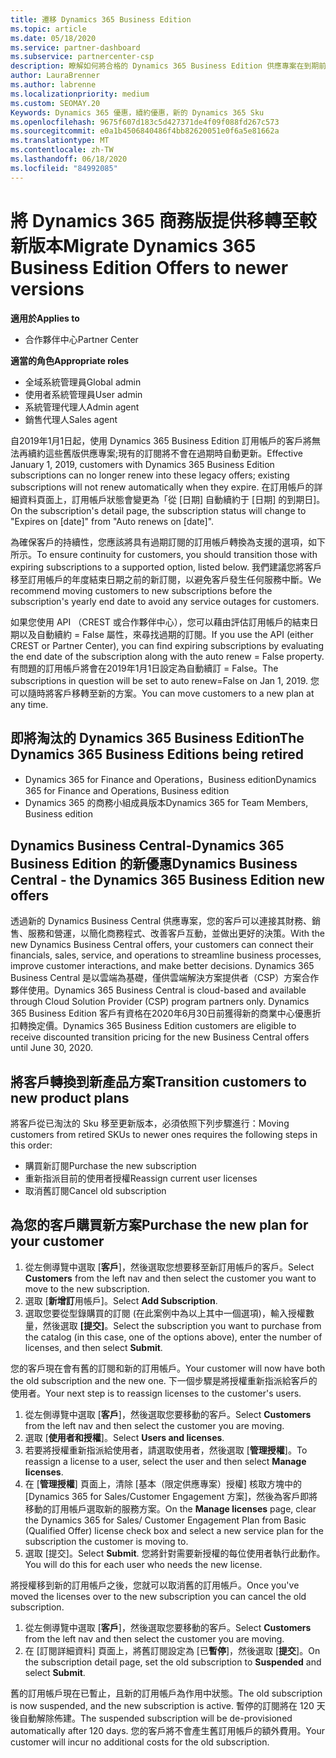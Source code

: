 ```yaml
---
title: 遷移 Dynamics 365 Business Edition
ms.topic: article
ms.date: 05/18/2020
ms.service: partner-dashboard
ms.subservice: partnercenter-csp
description: 瞭解如何將合格的 Dynamics 365 Business Edition 供應專案在到期前遷移至較新的版本。
author: LauraBrenner
ms.author: labrenne
ms.localizationpriority: medium
ms.custom: SEOMAY.20
Keywords: Dynamics 365 優惠，續約優惠，新的 Dynamics 365 Sku
ms.openlocfilehash: 9675f607d183c5d427371de4f09f088fd267c573
ms.sourcegitcommit: e0a1b4506840486f4bb82620051e0f6a5e81662a
ms.translationtype: MT
ms.contentlocale: zh-TW
ms.lasthandoff: 06/18/2020
ms.locfileid: "84992085"
---
```

# <a name="migrate-dynamics-365-business-edition-offers-to-newer-versions"></a><span data-ttu-id="8f1e9-104">將 Dynamics 365 商務版提供移轉至較新版本</span><span class="sxs-lookup"><span data-stu-id="8f1e9-104">Migrate Dynamics 365 Business Edition Offers to newer versions</span></span>

<span data-ttu-id="8f1e9-105">**適用於**</span><span class="sxs-lookup"><span data-stu-id="8f1e9-105">**Applies to**</span></span>

- <span data-ttu-id="8f1e9-106">合作夥伴中心</span><span class="sxs-lookup"><span data-stu-id="8f1e9-106">Partner Center</span></span>

<span data-ttu-id="8f1e9-107">**適當的角色**</span><span class="sxs-lookup"><span data-stu-id="8f1e9-107">**Appropriate roles**</span></span>
- <span data-ttu-id="8f1e9-108">全域系統管理員</span><span class="sxs-lookup"><span data-stu-id="8f1e9-108">Global admin</span></span>
- <span data-ttu-id="8f1e9-109">使用者系統管理員</span><span class="sxs-lookup"><span data-stu-id="8f1e9-109">User admin</span></span>
- <span data-ttu-id="8f1e9-110">系統管理代理人</span><span class="sxs-lookup"><span data-stu-id="8f1e9-110">Admin agent</span></span>
- <span data-ttu-id="8f1e9-111">銷售代理人</span><span class="sxs-lookup"><span data-stu-id="8f1e9-111">Sales agent</span></span>

<span data-ttu-id="8f1e9-112">自2019年1月1日起，使用 Dynamics 365 Business Edition 訂用帳戶的客戶將無法再續約這些舊版供應專案;現有的訂閱將不會在過期時自動更新。</span><span class="sxs-lookup"><span data-stu-id="8f1e9-112">Effective January 1, 2019, customers with Dynamics 365 Business Edition subscriptions can no longer renew into these legacy offers; existing subscriptions will not renew automatically when they expire.</span></span> <span data-ttu-id="8f1e9-113">在訂用帳戶的詳細資料頁面上，訂用帳戶狀態會變更為「從 [日期] 自動續約于 [日期] 的到期日]。</span><span class="sxs-lookup"><span data-stu-id="8f1e9-113">On the subscription's detail page, the subscription status will change to "Expires on [date]" from "Auto renews on [date]".</span></span>

<span data-ttu-id="8f1e9-114">為確保客戶的持續性，您應該將具有過期訂閱的訂用帳戶轉換為支援的選項，如下所示。</span><span class="sxs-lookup"><span data-stu-id="8f1e9-114">To ensure continuity for customers, you should transition those with expiring subscriptions to a supported option, listed below.</span></span> <span data-ttu-id="8f1e9-115">我們建議您將客戶移至訂用帳戶的年度結束日期之前的新訂閱，以避免客戶發生任何服務中斷。</span><span class="sxs-lookup"><span data-stu-id="8f1e9-115">We recommend moving customers to new subscriptions before the subscription's yearly end date to avoid any service outages for customers.</span></span>

<span data-ttu-id="8f1e9-116">如果您使用 API （CREST 或合作夥伴中心），您可以藉由評估訂用帳戶的結束日期以及自動續約 = False 屬性，來尋找過期的訂閱。</span><span class="sxs-lookup"><span data-stu-id="8f1e9-116">If you use the API (either CREST or Partner Center), you can find expiring subscriptions by evaluating the end date of the subscription along with the auto renew = False property.</span></span> <span data-ttu-id="8f1e9-117">有問題的訂用帳戶將會在2019年1月1日設定為自動續訂 = False。</span><span class="sxs-lookup"><span data-stu-id="8f1e9-117">The subscriptions in question will be set to auto renew=False on Jan 1, 2019.</span></span> <span data-ttu-id="8f1e9-118">您可以隨時將客戶移轉至新的方案。</span><span class="sxs-lookup"><span data-stu-id="8f1e9-118">You can move customers to a new plan at any time.</span></span> 

## <a name="the-dynamics-365-business-editions-being-retired"></a><span data-ttu-id="8f1e9-119">即將淘汰的 Dynamics 365 Business Edition</span><span class="sxs-lookup"><span data-stu-id="8f1e9-119">The Dynamics 365 Business Editions being retired</span></span>

- <span data-ttu-id="8f1e9-120">Dynamics 365 for Finance and Operations，Business edition</span><span class="sxs-lookup"><span data-stu-id="8f1e9-120">Dynamics 365 for Finance and Operations, Business edition</span></span>
- <span data-ttu-id="8f1e9-121">Dynamics 365 的商務小組成員版本</span><span class="sxs-lookup"><span data-stu-id="8f1e9-121">Dynamics 365 for Team Members, Business edition</span></span>

## <a name="dynamics-business-central---the-dynamics-365-business-edition-new-offers"></a><span data-ttu-id="8f1e9-122">Dynamics Business Central-Dynamics 365 Business Edition 的新優惠</span><span class="sxs-lookup"><span data-stu-id="8f1e9-122">Dynamics Business Central - the Dynamics 365 Business Edition new offers</span></span>

<span data-ttu-id="8f1e9-123">透過新的 Dynamics Business Central 供應專案，您的客戶可以連接其財務、銷售、服務和營運，以簡化商務程式、改善客戶互動，並做出更好的決策。</span><span class="sxs-lookup"><span data-stu-id="8f1e9-123">With the new Dynamics Business Central offers, your customers can connect their financials, sales, service, and operations to streamline business processes, improve customer interactions, and make better decisions.</span></span> <span data-ttu-id="8f1e9-124">Dynamics 365 Business Central 是以雲端為基礎，僅供雲端解決方案提供者（CSP）方案合作夥伴使用。</span><span class="sxs-lookup"><span data-stu-id="8f1e9-124">Dynamics 365 Business Central is cloud-based and available through Cloud Solution Provider (CSP) program partners only.</span></span>
<span data-ttu-id="8f1e9-125">Dynamics 365 Business Edition 客戶有資格在2020年6月30日前獲得新的商業中心優惠折扣轉換定價。</span><span class="sxs-lookup"><span data-stu-id="8f1e9-125">Dynamics 365 Business Edition customers are eligible to receive discounted transition pricing for the new Business Central offers until June 30, 2020.</span></span>

## <a name="transition-customers-to-new-product-plans"></a><span data-ttu-id="8f1e9-126">將客戶轉換到新產品方案</span><span class="sxs-lookup"><span data-stu-id="8f1e9-126">Transition customers to new product plans</span></span>

 <span data-ttu-id="8f1e9-127">將客戶從已淘汰的 Sku 移至更新版本，必須依照下列步驟進行：</span><span class="sxs-lookup"><span data-stu-id="8f1e9-127">Moving customers from retired SKUs to newer ones requires the following steps in this order:</span></span>

- <span data-ttu-id="8f1e9-128">購買新訂閱</span><span class="sxs-lookup"><span data-stu-id="8f1e9-128">Purchase the new subscription</span></span>
- <span data-ttu-id="8f1e9-129">重新指派目前的使用者授權</span><span class="sxs-lookup"><span data-stu-id="8f1e9-129">Reassign current user licenses</span></span>
- <span data-ttu-id="8f1e9-130">取消舊訂閱</span><span class="sxs-lookup"><span data-stu-id="8f1e9-130">Cancel old subscription</span></span>

## <a name="purchase-the-new-plan-for-your-customer"></a><span data-ttu-id="8f1e9-131">為您的客戶購買新方案</span><span class="sxs-lookup"><span data-stu-id="8f1e9-131">Purchase the new plan for your customer</span></span>

1. <span data-ttu-id="8f1e9-132">從左側導覽中選取 [**客戶**]，然後選取您想要移至新訂用帳戶的客戶。</span><span class="sxs-lookup"><span data-stu-id="8f1e9-132">Select **Customers** from the left nav and then select the customer you want to move to the new subscription.</span></span>
2. <span data-ttu-id="8f1e9-133">選取 [**新增訂**用帳戶]。</span><span class="sxs-lookup"><span data-stu-id="8f1e9-133">Select **Add Subscription**.</span></span>
3. <span data-ttu-id="8f1e9-134">選取您要從型錄購買的訂閱 (在此案例中為以上其中一個選項)，輸入授權數量，然後選取 **\[提交\]**。</span><span class="sxs-lookup"><span data-stu-id="8f1e9-134">Select the subscription you want to purchase from the catalog (in this case, one of the options above), enter the number of licenses, and then select **Submit**.</span></span> 

<span data-ttu-id="8f1e9-135">您的客戶現在會有舊的訂閱和新的訂用帳戶。</span><span class="sxs-lookup"><span data-stu-id="8f1e9-135">Your customer will now have both the old subscription and the new one.</span></span> <span data-ttu-id="8f1e9-136">下一個步驟是將授權重新指派給客戶的使用者。</span><span class="sxs-lookup"><span data-stu-id="8f1e9-136">Your next step is to reassign licenses to the customer's users.</span></span>

1. <span data-ttu-id="8f1e9-137">從左側導覽中選取 [**客戶**]，然後選取您要移動的客戶。</span><span class="sxs-lookup"><span data-stu-id="8f1e9-137">Select **Customers** from the left nav and then select the customer you are moving.</span></span>
2. <span data-ttu-id="8f1e9-138">選取 [**使用者和授權**]。</span><span class="sxs-lookup"><span data-stu-id="8f1e9-138">Select **Users and licenses**.</span></span>
3. <span data-ttu-id="8f1e9-139">若要將授權重新指派給使用者，請選取使用者，然後選取 [**管理授權**]。</span><span class="sxs-lookup"><span data-stu-id="8f1e9-139">To reassign a license to a user, select the user and then select **Manage licenses**.</span></span> 
4. <span data-ttu-id="8f1e9-140">在 [**管理授權**] 頁面上，清除 [基本（限定供應專案）授權] 核取方塊中的 [Dynamics 365 for Sales/Customer Engagement 方案]，然後為客戶即將移動的訂用帳戶選取新的服務方案。</span><span class="sxs-lookup"><span data-stu-id="8f1e9-140">On the **Manage licenses** page, clear the Dynamics 365 for Sales/ Customer Engagement Plan from Basic (Qualified Offer) license check box and select a new service plan for the subscription the customer is moving to.</span></span> 
5. <span data-ttu-id="8f1e9-141">選取 [提交]。</span><span class="sxs-lookup"><span data-stu-id="8f1e9-141">Select **Submit**.</span></span> <span data-ttu-id="8f1e9-142">您將針對需要新授權的每位使用者執行此動作。</span><span class="sxs-lookup"><span data-stu-id="8f1e9-142">You will do this for each user who needs the new license.</span></span> 

<span data-ttu-id="8f1e9-143">將授權移到新的訂用帳戶之後，您就可以取消舊的訂用帳戶。</span><span class="sxs-lookup"><span data-stu-id="8f1e9-143">Once you've moved the licenses over to the new subscription you can cancel the old subscription.</span></span> 

1. <span data-ttu-id="8f1e9-144">從左側導覽中選取 [**客戶**]，然後選取您要移動的客戶。</span><span class="sxs-lookup"><span data-stu-id="8f1e9-144">Select **Customers** from the left nav and then select the customer you are moving.</span></span>
2. <span data-ttu-id="8f1e9-145">在 [訂閱詳細資料] 頁面上，將舊訂閱設定為 [已**暫停**]，然後選取 [**提交**]。</span><span class="sxs-lookup"><span data-stu-id="8f1e9-145">On the subscription detail page, set the old subscription to **Suspended** and select **Submit**.</span></span>

<span data-ttu-id="8f1e9-146">舊的訂用帳戶現在已暫止，且新的訂用帳戶為作用中狀態。</span><span class="sxs-lookup"><span data-stu-id="8f1e9-146">The old subscription is now suspended, and the new subscription is active.</span></span> <span data-ttu-id="8f1e9-147">暫停的訂閱將在 120 天後自動解除佈建。</span><span class="sxs-lookup"><span data-stu-id="8f1e9-147">The suspended subscription will be de-provisioned automatically after 120 days.</span></span> <span data-ttu-id="8f1e9-148">您的客戶將不會產生舊訂用帳戶的額外費用。</span><span class="sxs-lookup"><span data-stu-id="8f1e9-148">Your customer will incur no additional costs for the old subscription.</span></span>
